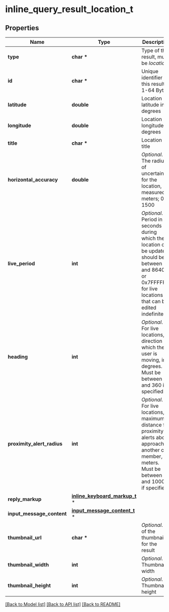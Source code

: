 # inline_query_result_location_t

## Properties
Name | Type | Description | Notes
------------ | ------------- | ------------- | -------------
**type** | **char \*** | Type of the result, must be *location* | [default to 'location']
**id** | **char \*** | Unique identifier for this result, 1-64 Bytes | 
**latitude** | **double** | Location latitude in degrees | 
**longitude** | **double** | Location longitude in degrees | 
**title** | **char \*** | Location title | 
**horizontal_accuracy** | **double** | *Optional*. The radius of uncertainty for the location, measured in meters; 0-1500 | [optional] 
**live_period** | **int** | *Optional*. Period in seconds during which the location can be updated, should be between 60 and 86400, or 0x7FFFFFFF for live locations that can be edited indefinitely. | [optional] 
**heading** | **int** | *Optional*. For live locations, a direction in which the user is moving, in degrees. Must be between 1 and 360 if specified. | [optional] 
**proximity_alert_radius** | **int** | *Optional*. For live locations, a maximum distance for proximity alerts about approaching another chat member, in meters. Must be between 1 and 100000 if specified. | [optional] 
**reply_markup** | [**inline_keyboard_markup_t**](inline_keyboard_markup.md) \* |  | [optional] 
**input_message_content** | [**input_message_content_t**](input_message_content.md) \* |  | [optional] 
**thumbnail_url** | **char \*** | *Optional*. Url of the thumbnail for the result | [optional] 
**thumbnail_width** | **int** | *Optional*. Thumbnail width | [optional] 
**thumbnail_height** | **int** | *Optional*. Thumbnail height | [optional] 

[[Back to Model list]](../README.md#documentation-for-models) [[Back to API list]](../README.md#documentation-for-api-endpoints) [[Back to README]](../README.md)


